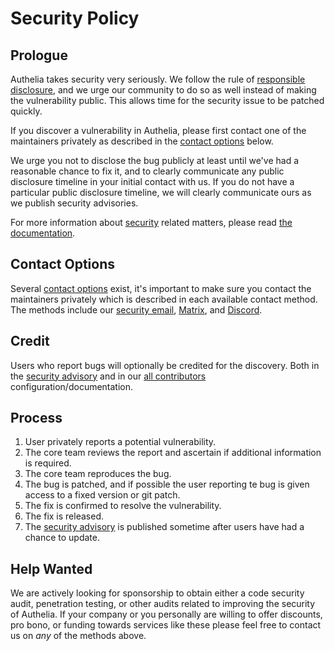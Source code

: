 # Security Policy

## Prologue

Authelia takes security very seriously. We follow the rule of
[responsible disclosure](https://en.wikipedia.org/wiki/Responsible_disclosure), and we urge our community to do so as
well instead of making the vulnerability public. This allows time for the security issue to be patched quickly.

If you discover a vulnerability in Authelia, please first contact one of the maintainers privately  as described in the
[contact options](#contact-options) below.

We urge you not to disclose the bug publicly at least until we've had a
reasonable chance to fix it, and to clearly communicate any public disclosure timeline in your initial contact with us.
If you do not have a particular public disclosure timeline, we will clearly communicate ours as we publish security
advisories.

For more information about [security](https://www.authelia.com/information/security/) related matters, please read
[the documentation](https://www.authelia.com/information/security/).

## Contact Options

Several [contact options](README.md#contact-options) exist, it's important to make sure you contact the maintainers
privately which is described in each available contact method. The methods include our [security email](README.md#security),
[Matrix](README.md#matrix), and [Discord](README.md#discord).

## Credit

Users who report bugs will optionally be credited for the discovery. Both in the [security advisory] and in our
[all contributors](README.md#contribute) configuration/documentation.

## Process

1. User privately reports a potential vulnerability.
2. The core team reviews the report and ascertain if additional information is required.
3. The core team reproduces the bug.
4. The bug is patched, and if possible the user reporting te bug is given access to a fixed version or git patch.
5. The fix is confirmed to resolve the vulnerability.
6. The fix is released.
7. The [security advisory] is published sometime after users have had a chance to update.

## Help Wanted

We are actively looking for sponsorship to obtain either a code security audit, penetration testing, or other audits
related to improving the security of Authelia. If your company or you personally are willing to offer discounts, pro
bono, or funding towards services like these please feel free to contact us on *any* of the methods above.

[security advisory]: https://github.com/authelia/authelia/security/advisories
